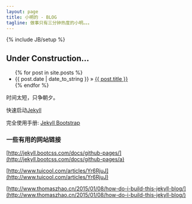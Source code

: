 ```yaml
---
layout: page
title: 小明的 - BLOG
tagline: 做事只有三分钟热度的小明。。。
---
```

{% include JB/setup %}
## Under Construction...

<ul class="posts">
  {% for post in site.posts %}
    <li><span>{{ post.date | date_to_string }}</span> &raquo; <a href="{{ BASE_PATH }}{{ post.url }}">{{ post.title }}</a></li>
  {% endfor %}
</ul>

时间太短，只争朝夕。

快速启动[Jekyll ](http://jekyllbootstrap.com/usage/jekyll-quick-start.html)

完全使用手册: [Jekyll Bootstrap](http://jekyllbootstrap.com)

### 一些有用的网站链接

[http://jekyll.bootcss.com/docs/github-pages/](http://jekyll.bootcss.com/docs/github-pages/a)

[http://www.tuicool.com/articles/Yr6RjuJ](http://www.tuicool.com/articles/Yr6RjuJ)

[http://www.thomaszhao.cn/2015/01/08/how-do-i-build-this-jekyll-blog/](http://www.thomaszhao.cn/2015/01/08/how-do-i-build-this-jekyll-blog/)



